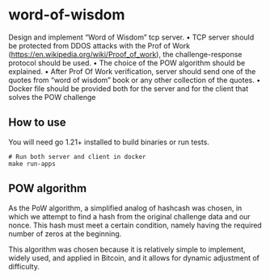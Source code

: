 # word-of-wisdom
Design and implement “Word of Wisdom” tcp server.
• TCP server should be protected from DDOS attacks with the Prof of Work (https://en.wikipedia.org/wiki/Proof_of_work), the challenge-response protocol should be used.
• The choice of the POW algorithm should be explained.
• After Prof Of Work verification, server should send one of the quotes from “word of wisdom” book or any other collection of the quotes.
• Docker file should be provided both for the server and for the client that solves the POW challenge

## How to use
You will need go 1.21+ installed to build binaries or run tests.

```
# Run both server and client in docker
make run-apps
```

## POW algorithm
As the PoW algorithm, a simplified analog of hashcash was chosen, in which we attempt to find a hash from the original challenge data and our nonce. 
This hash must meet a certain condition, namely having the required number of zeros at the beginning.

This algorithm was chosen because it is relatively simple to implement, widely used, and applied in Bitcoin, and it allows for dynamic adjustment of difficulty.
